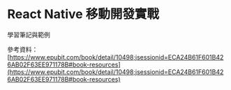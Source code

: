 # React Native 移動開發實戰

學習筆記與範例

參考資料：[https://www.epubit.com/book/detail/10498;jsessionid=ECA24B61F601B426AB02F63EE971178B#book-resources](https://www.epubit.com/book/detail/10498;jsessionid=ECA24B61F601B426AB02F63EE971178B#book-resources)